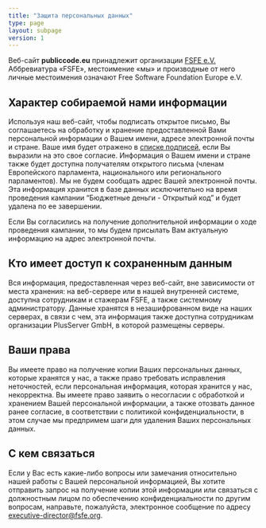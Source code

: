 ```yaml
---
title: "Защита персональных данных"
type: page
layout: subpage
version: 1
---
```


Веб-сайт **publiccode.eu** принадлежит организации
[FSFE e.V.](https://fsfe.org/about/legal/imprint.html)
Аббревиатура «FSFE», местоимение «мы» и производные от него личные местоимения означают Free Software Foundation Europe e.V.

## Характер собираемой нами информации

Используя наш веб-сайт, чтобы подписать открытое письмо, Вы соглашаетесь на обработку и хранение предоставленной Вами персональной информации о Вашем имени, адресе электронной почты и стране.
Ваше имя будет отражено в [списке подписей](/openletter/all-signatures), если Вы выразили на это свое согласие. Информация о Вашем имени и стране также будет доступна получателям открытого письма (членам Европейского парламента, национального или регионального парламентов). Мы не будем сообщать адрес Вашей электронной почты. Эта информация хранится в базе данных исключительно на время проведения кампании “Бюджетные деньги - Открытый код” и  будет удалена по ее завершении.

Если Вы согласились на получение дополнительной информации о ходе проведения кампании, то мы будем присылать Вам актуальную информацию на адрес электронной почты.

## Кто имеет доступ к сохраненным данным

Вся информация, предоставленная через веб-сайт, вне зависимости от места хранения: на веб-сервере или в нашей внутренней системе,  доступна сотрудникам и стажерам FSFE, а также cистемному администратору. Данные хранятся в незашифрованном виде
на наших серверах, в связи с чем, эта информация также доступна сотрудникам организации PlusServer GmbH, в которой размещены серверы.

## Ваши права

Вы имеете право на получение копии Ваших персональных данных, которые хранятся у нас, а также право требовать исправления неточностей, если персональная информация, которая хранится у нас, некорректна.
Вы имеете право заявить о несогласии с обработкой и хранением Вашей персональной информации, а также отозвать данное ранее согласие, в соответствии с политикой конфиденциальности, в этом случае мы предпримем шаги для удаления Ваших персональных данных. 

## С кем связаться

Если у Вас есть какие-либо вопросы или замечания относительно нашей работы с Вашей персональной информацией, Вы хотите отправить запрос на получение копии этой информации или связаться с должностным лицом по обеспечению конфиденциальности по другим вопросам, направьте, пожалуйста, электронное сообщение по адресу [executive-director@fsfe.org](mailto:executive-director@fsfe.org).
